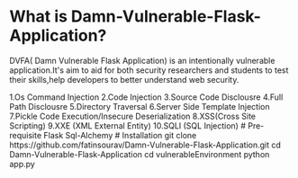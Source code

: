 <h1>What is Damn-Vulnerable-Flask-Application?</h1>
<p>DVFA( Damn Vulnerable Flask Application) is an intentionally vulnerable application.It's aim to aid for both security researchers and students to test their skills,help developers to better understand web security.</p>
	1.Os Command Injection
	2.Code Injection
	3.Source Code Disclousre
	4.Full Path Disclousre
	5.Directory Traversal
	6.Server Side Template Injection 
	7.Pickle Code Execution/Insecure Deserialization
	8.XSS(Cross Site Scripting)
	9.XXE (XML External Entity)
	10.SQLI (SQL Injection)
# Pre-requisite
Flask
Sql-Alchemy
# Installation
 git clone  https://github.com/fatinsourav/Damn-Vulnerable-Flask-Application.git
 cd Damn-Vulnerable-Flask-Application
 cd vulnerableEnvironment
 python app.py

 

